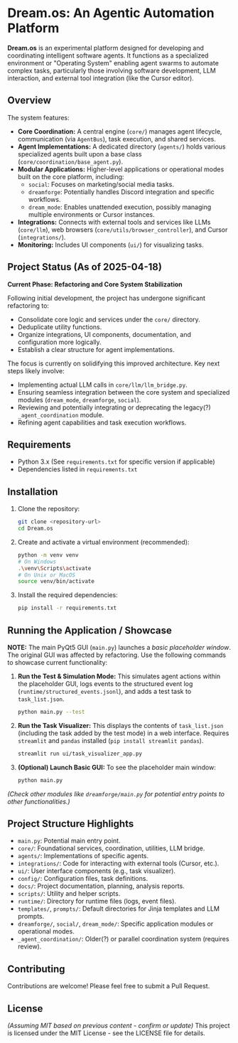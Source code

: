 # Dream.os: An Agentic Automation Platform

**Dream.os** is an experimental platform designed for developing and coordinating intelligent software agents. It functions as a specialized environment or "Operating System" enabling agent swarms to automate complex tasks, particularly those involving software development, LLM interaction, and external tool integration (like the Cursor editor).

## Overview

The system features:
*   **Core Coordination:** A central engine (`core/`) manages agent lifecycle, communication (via `AgentBus`), task execution, and shared services.
*   **Agent Implementations:** A dedicated directory (`agents/`) holds various specialized agents built upon a base class (`core/coordination/base_agent.py`).
*   **Modular Applications:** Higher-level applications or operational modes built on the core platform, including:
    *   `social`: Focuses on marketing/social media tasks.
    *   `dreamforge`: Potentially handles Discord integration and specific workflows.
    *   `dream_mode`: Enables unattended execution, possibly managing multiple environments or Cursor instances.
*   **Integrations:** Connects with external tools and services like LLMs (`core/llm`), web browsers (`core/utils/browser_controller`), and Cursor (`integrations/`).
*   **Monitoring:** Includes UI components (`ui/`) for visualizing tasks.

## Project Status (As of 2025-04-18)

**Current Phase: Refactoring and Core System Stabilization**

Following initial development, the project has undergone significant refactoring to:
*   Consolidate core logic and services under the `core/` directory.
*   Deduplicate utility functions.
*   Organize integrations, UI components, documentation, and configuration more logically.
*   Establish a clear structure for agent implementations.

The focus is currently on solidifying this improved architecture. Key next steps likely involve:
*   Implementing actual LLM calls in `core/llm/llm_bridge.py`.
*   Ensuring seamless integration between the core system and specialized modules (`dream_mode`, `dreamforge`, `social`).
*   Reviewing and potentially integrating or deprecating the legacy(?) `_agent_coordination` module.
*   Refining agent capabilities and task execution workflows.

## Requirements

*   Python 3.x (See `requirements.txt` for specific version if applicable)
*   Dependencies listed in `requirements.txt`

## Installation

1.  Clone the repository:
    ```bash
    git clone <repository-url>
    cd Dream.os
    ```

2.  Create and activate a virtual environment (recommended):
    ```bash
    python -m venv venv
    # On Windows
    .\venv\Scripts\activate
    # On Unix or MacOS
    source venv/bin/activate
    ```

3.  Install the required dependencies:
    ```bash
    pip install -r requirements.txt
    ```

## Running the Application / Showcase

**NOTE:** The main PyQt5 GUI (`main.py`) launches a *basic placeholder window*. The original GUI was affected by refactoring. Use the following commands to showcase current functionality:

1.  **Run the Test & Simulation Mode:**
    This simulates agent actions within the placeholder GUI, logs events to the structured event log (`runtime/structured_events.jsonl`), and adds a test task to `task_list.json`.
    ```bash
    python main.py --test
    ```

2.  **Run the Task Visualizer:**
    This displays the contents of `task_list.json` (including the task added by the test mode) in a web interface. Requires `streamlit` and `pandas` installed (`pip install streamlit pandas`).
    ```bash
    streamlit run ui/task_visualizer_app.py
    ```

3.  **(Optional) Launch Basic GUI:**
    To see the placeholder main window:
    ```bash
    python main.py
    ```

*(Check other modules like `dreamforge/main.py` for potential entry points to other functionalities.)*

## Project Structure Highlights

*   `main.py`: Potential main entry point.
*   `core/`: Foundational services, coordination, utilities, LLM bridge.
*   `agents/`: Implementations of specific agents.
*   `integrations/`: Code for interacting with external tools (Cursor, etc.).
*   `ui/`: User interface components (e.g., task visualizer).
*   `config/`: Configuration files, task definitions.
*   `docs/`: Project documentation, planning, analysis reports.
*   `scripts/`: Utility and helper scripts.
*   `runtime/`: Directory for runtime files (logs, event files).
*   `templates/`, `prompts/`: Default directories for Jinja templates and LLM prompts.
*   `dreamforge/`, `social/`, `dream_mode/`: Specific application modules or operational modes.
*   `_agent_coordination/`: Older(?) or parallel coordination system (requires review).

## Contributing

Contributions are welcome! Please feel free to submit a Pull Request.

## License

*(Assuming MIT based on previous content - confirm or update)*
This project is licensed under the MIT License - see the LICENSE file for details. 